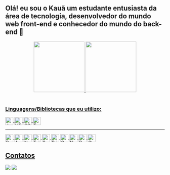 ## Olá! eu sou o Kauã um estudante entusiasta da área de tecnologia, desenvolvedor do mundo web front-end e conhecedor do mundo do back-end 👋

<div align="center">
  <a href="https://github.com/kauacnok">
  <img height="160em" src="https://github-readme-stats.vercel.app/api?username=kauacnok&show_icons=true&theme=dark&include_all_commits=true&count_private=true"/>
  <img height="160em" src="https://github-readme-stats.vercel.app/api/top-langs/?username=kauacnok&layout=compact&langs_count=7&theme=dark"/>
</div>
<div style="display: inline_block"><br>
  <h3>Linguagens/Bibliotecas que eu utilizo:</h3>
  <img align="center" alt="JavaScript" height="25" src="https://img.shields.io/badge/HTML5-E34F26?style=for-the-badge&logo=html5&logoColor=white">
  <img align="center" alt="HTML 5" height="25" src="https://img.shields.io/badge/CSS3-1572B6?style=for-the-badge&logo=css3&logoColor=white">
  <img align="center" alt="CSS 3" height="25" src="https://img.shields.io/badge/JavaScript-FCD34D?style=for-the-badge&logo=javascript&logoColor=black">
  <img align="center" alt="Typescript" height="25" src="https://img.shields.io/badge/TypeScript-60A5FA?style=for-the-badge&logo=typescript&logoColor=white">
  <hr>
  <img align="center" alt="React" height="25" src="https://img.shields.io/badge/React-3B82F6?style=for-the-badge&logo=react&logoColor=white">
  <img align="center" alt="Angular" height="25" src="https://img.shields.io/badge/Angular-DC2626?style=for-the-badge&logo=angular&logoColor=white">
  <img align="center" alt="Next" height="25" src="https://img.shields.io/badge/Next-047857?style=for-the-badge&logo=next&logoColor=white">
  <img align="center" alt="Tailwindcss" height="25" src="https://img.shields.io/badge/Tailwindcss-2563EB?style=for-the-badge&logo=tailwindcss&logoColor=white">
  <img align="center" alt="Sass" height="25" src="https://img.shields.io/badge/Sass-F87171?style=for-the-badge&logo=Sass&logoColor=white">
  <img align="center" alt="Prisma" height="25" src="https://img.shields.io/badge/Prisma-1F2937?style=for-the-badge&logo=Prisma&logoColor=white">
  <img align="center" alt="Graphql" height="25" src="https://img.shields.io/badge/Graphql-818CF8?style=for-the-badge&logo=Graphql&logoColor=white">
  <img align="center" alt="Node Js" height="25" src="https://img.shields.io/badge/Node.js-43853D?style=for-the-badge&logo=node.js&logoColor=white">
  <img align="center" alt="Postgresql" height="25" src="https://img.shields.io/badge/PostgreSQL-316192?style=for-the-badge&logo=postgresql&logoColor=white">
  <img align="center" alt="Stripe" height="25" src="https://img.shields.io/badge/Stripe-4F46E5?style=for-the-badge&logo=Stripe&logoColor=white">
</div>
  
##
<h2>Contatos</h2>
<a href = "mailto:kauaprofessionalcontact@gmail.com"><img src="https://img.shields.io/badge/-Gmail-%23333?style=for-the-badge&logo=gmail&logoColor=white" target="_blank"></a>
<a href="https://www.linkedin.com/in/kaua-chaves-nielson-51b343214/" target="_blank"><img src="https://img.shields.io/badge/-LinkedIn-%230077B5?style=for-the-badge&logo=linkedin&logoColor=white" target="_blank"></a> 
